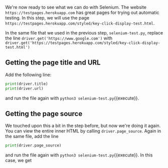 We're now ready to see what we can do with Selenium. The website `https://testpages.herokuapp.com` has great pages for trying out automatic testing. In this step, we will use the page `https://testpages.herokuapp.com/styled/key-click-display-test.html`.

In the same file that we used in the previous step, `selenium-test.py`, replace the line `driver.get('https://www.google.com')` with `driver.get('https://testpages.herokuapp.com/styled/key-click-display-test.html')`

## Getting the page title and URL

Add the following line:

```python
print(driver.title)
print(driver.url)
```

and run the file again with `python3 selenium-test.py`{{execute}}.

## Getting the page source

We touched upon this a bit in the step before, but now we're doing it again. You can view the entire inner HTML by calling `driver.page_source`. Again in the same file, add the line

```python
print(driver.page_source)
```

and run the file again with `python3 selenium-test.py`{{execute}}. In this case, we get <!-- TODO: continue -->
